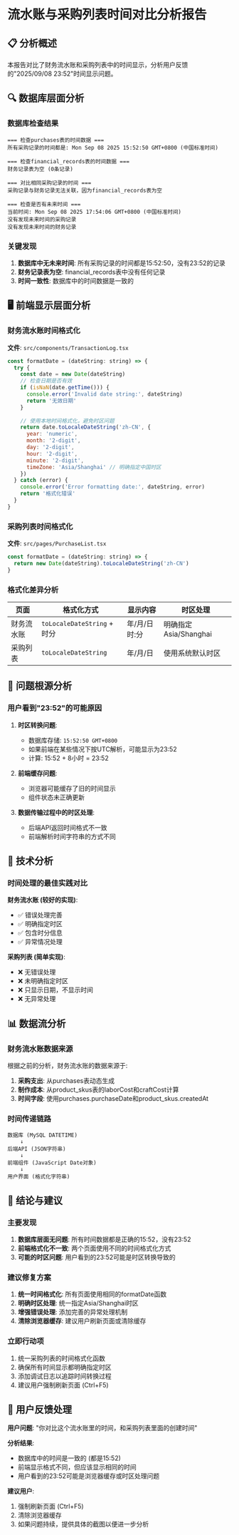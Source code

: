 # 流水账与采购列表时间对比分析报告

## 📋 分析概述

本报告对比了财务流水账和采购列表中的时间显示，分析用户反馈的"2025/09/08 23:52"时间显示问题。

## 🔍 数据库层面分析

### 数据库检查结果
```
=== 检查purchases表的时间数据 ===
所有采购记录的时间都是: Mon Sep 08 2025 15:52:50 GMT+0800 (中国标准时间)

=== 检查financial_records表的时间数据 ===
财务记录表为空 (0条记录)

=== 对比相同采购记录的时间 ===
采购记录与财务记录无法关联，因为financial_records表为空

=== 检查是否有未来时间 ===
当前时间: Mon Sep 08 2025 17:54:06 GMT+0800 (中国标准时间)
没有发现未来时间的采购记录
没有发现未来时间的财务记录
```

### 关键发现
1. **数据库中无未来时间**: 所有采购记录的时间都是15:52:50，没有23:52的记录
2. **财务记录表为空**: financial_records表中没有任何记录
3. **时间一致性**: 数据库中的时间数据是一致的

## 🖥️ 前端显示层面分析

### 财务流水账时间格式化
**文件**: `src/components/TransactionLog.tsx`
```javascript
const formatDate = (dateString: string) => {
  try {
    const date = new Date(dateString)
    // 检查日期是否有效
    if (isNaN(date.getTime())) {
      console.error('Invalid date string:', dateString)
      return '无效日期'
    }
    
    // 使用本地时间格式化，避免时区问题
    return date.toLocaleDateString('zh-CN', {
      year: 'numeric',
      month: '2-digit',
      day: '2-digit',
      hour: '2-digit',
      minute: '2-digit',
      timeZone: 'Asia/Shanghai' // 明确指定中国时区
    })
  } catch (error) {
    console.error('Error formatting date:', dateString, error)
    return '格式化错误'
  }
}
```

### 采购列表时间格式化
**文件**: `src/pages/PurchaseList.tsx`
```javascript
const formatDate = (dateString: string) => {
  return new Date(dateString).toLocaleDateString('zh-CN')
}
```

### 格式化差异分析

| 页面 | 格式化方式 | 显示内容 | 时区处理 |
|------|------------|----------|----------|
| 财务流水账 | `toLocaleDateString` + 时分 | 年/月/日 时:分 | 明确指定Asia/Shanghai |
| 采购列表 | `toLocaleDateString` | 年/月/日 | 使用系统默认时区 |

## 🎯 问题根源分析

### 用户看到"23:52"的可能原因

1. **时区转换问题**: 
   - 数据库存储: `15:52:50 GMT+0800`
   - 如果前端在某些情况下按UTC解析，可能显示为23:52
   - 计算: 15:52 + 8小时 = 23:52

2. **前端缓存问题**:
   - 浏览器可能缓存了旧的时间显示
   - 组件状态未正确更新

3. **数据传输过程中的时区处理**:
   - 后端API返回时间格式不一致
   - 前端解析时间字符串的方式不同

## 🔧 技术分析

### 时间处理的最佳实践对比

**财务流水账 (较好的实现)**:
- ✅ 错误处理完善
- ✅ 明确指定时区
- ✅ 包含时分信息
- ✅ 异常情况处理

**采购列表 (简单实现)**:
- ❌ 无错误处理
- ❌ 未明确指定时区
- ❌ 只显示日期，不显示时间
- ❌ 无异常处理

## 📊 数据流分析

### 财务流水账数据来源
根据之前的分析，财务流水账的数据来源于:
1. **采购支出**: 从purchases表动态生成
2. **制作成本**: 从product_skus表的laborCost和craftCost计算
3. **时间字段**: 使用purchases.purchaseDate和product_skus.createdAt

### 时间传递链路
```
数据库 (MySQL DATETIME) 
    ↓
后端API (JSON字符串)
    ↓
前端组件 (JavaScript Date对象)
    ↓
用户界面 (格式化字符串)
```

## 🎯 结论与建议

### 主要发现
1. **数据库层面无问题**: 所有时间数据都是正确的15:52，没有23:52
2. **前端格式化不一致**: 两个页面使用不同的时间格式化方式
3. **可能的时区问题**: 用户看到的23:52可能是时区转换导致的

### 建议修复方案
1. **统一时间格式化**: 所有页面使用相同的formatDate函数
2. **明确时区处理**: 统一指定Asia/Shanghai时区
3. **增强错误处理**: 添加完善的异常处理机制
4. **清除浏览器缓存**: 建议用户刷新页面或清除缓存

### 立即行动项
1. 统一采购列表的时间格式化函数
2. 确保所有时间显示都明确指定时区
3. 添加调试日志以追踪时间转换过程
4. 建议用户强制刷新页面 (Ctrl+F5)

## 📝 用户反馈处理

**用户问题**: "你对比这个流水账里的时间，和采购列表里面的创建时间"

**分析结果**: 
- 数据库中的时间是一致的 (都是15:52)
- 前端显示格式不同，但应该显示相同的时间
- 用户看到的23:52可能是浏览器缓存或时区处理问题

**建议用户**: 
1. 强制刷新页面 (Ctrl+F5)
2. 清除浏览器缓存
3. 如果问题持续，提供具体的截图以便进一步分析